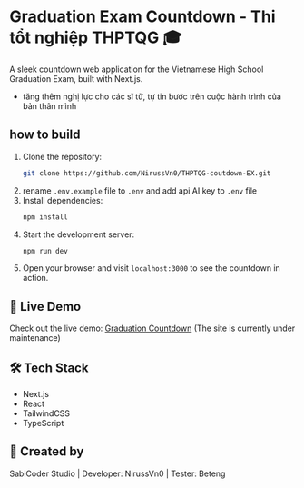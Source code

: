 # Graduation Exam Countdown - Thi tổt nghiệp THPTQG 🎓

A sleek countdown web application for the Vietnamese High School Graduation Exam, built with Next.js.

- tăng thêm nghị lực cho các sĩ tữ, tự tin bước trên cuộc hành trình của bản thân mình

## how to build

1. Clone the repository:
   ```bash
   git clone https://github.com/NirussVn0/THPTQG-coutdown-EX.git
   ```
2. rename `.env.example` file to `.env` and add api AI key to `.env`  file
3. Install dependencies:
   ```bash
   npm install
   ```
4. Start the development server:
   ```bash
   npm run dev
   ```
5. Open your browser and visit `localhost:3000` to see the countdown in action.

## 🌟 Live Demo

Check out the live demo: [Graduation Countdown](https://thptqg-countdown.vercel.app) (The site is currently under maintenance)

## 🛠️ Tech Stack

- Next.js
- React
- TailwindCSS
- TypeScript

## 🎨 Created by

SabiCoder Studio | Developer: NirussVn0 | Tester: Beteng
